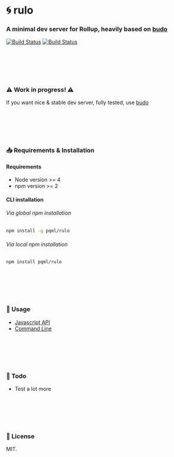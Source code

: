 # :cyclone: rulo
### A minimal dev server for Rollup, heavily based on [budo](https://github.com/mattdesl/budo/)

[![Build Status](https://ci.appveyor.com/api/projects/status/gbly7xetfdom66n9/branch/master?svg=true)](https://ci.appveyor.com/project/pqml/rulo/branch/master)
[![Build Status](https://secure.travis-ci.org/pqml/rulo.svg?branch=master)](https://travis-ci.org/pqml/rulo)


<br>
<h1></h1>
<br>

### :warning: Work in progress! :warning:
If you want nice & stable dev server, fully tested, use [budo](https://github.com/mattdesl/budo/)

<br>
<h1></h1>
<br>


### :inbox_tray: Requirements & Installation

#### Requirements
- Node version >= 4
- npm version >= 2

#### CLI installation

###### Via global npm installation
```sh
npm install -g pqml/rulo
```


###### Via local npm installation
```sh
npm install pqml/rulo
```

<br>
<h1></h1>
<br>

### :muscle: Usage

* [Javascript API](https://github.com/pqml/rulo/blob/master/docs/api-usage.md)
* [Command Line](https://github.com/pqml/rulo/blob/master/docs/cli-usage.md)

<br>
<h1></h1>
<br>

### :memo: Todo

- Test a lot more

<br>
<h1></h1>
<br>

### :page_with_curl:  License
MIT.

<br><br>